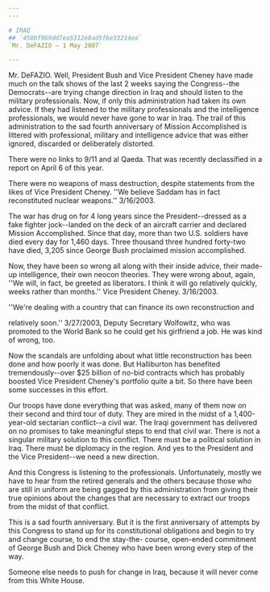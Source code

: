 ```yaml
---
---

# IRAQ
## `458bf969dd7ea5312e8ad5f6e33214ea`
`Mr. DeFAZIO — 1 May 2007`

---
```



Mr. DeFAZIO. Well, President Bush and Vice President Cheney have made 
much on the talk shows of the last 2 weeks saying the Congress--the 
Democrats--are trying change direction in Iraq and should listen to the 
military professionals. Now, if only this administration had taken its 
own advice. If they had listened to the military professionals and the 
intelligence professionals, we would never have gone to war in Iraq. 
The trail of this administration to the sad fourth anniversary of 
Mission Accomplished is littered with professional, military and 
intelligence advice that was either ignored, discarded or deliberately 
distorted.

There were no links to 9/11 and al Qaeda. That was recently 
declassified in a report on April 6 of this year.

There were no weapons of mass destruction, despite statements from 
the likes of Vice President Cheney. ''We believe Saddam has in fact 
reconstituted nuclear weapons.'' 3/16/2003.

The war has drug on for 4 long years since the President--dressed as 
a fake fighter jock--landed on the deck of an aircraft carrier and 
declared Mission Accomplished. Since that day, more than two U.S. 
soldiers have died every day for 1,460 days. Three thousand three 
hundred forty-two have died, 3,205 since George Bush proclaimed mission 
accomplished.

Now, they have been so wrong all along with their inside advice, 
their made-up intelligence, their own neocon theories. They were wrong 
about, again, ''We will, in fact, be greeted as liberators. I think it 
will go relatively quickly, weeks rather than months.'' Vice President 
Cheney. 3/16/2003.

''We're dealing with a country that can finance its own 
reconstruction and


relatively soon.'' 3/27/2003, Deputy Secretary Wolfowitz, who was 
promoted to the World Bank so he could get his girlfriend a job. He was 
kind of wrong, too.

Now the scandals are unfolding about what little reconstruction has 
been done and how poorly it was done. But Halliburton has benefited 
tremendously--over $25 billion of no-bid contracts which has probably 
boosted Vice President Cheney's portfolio quite a bit. So there have 
been some successes in this effort.

Our troops have done everything that was asked, many of them now on 
their second and third tour of duty. They are mired in the midst of a 
1,400-year-old sectarian conflict--a civil war. The Iraqi government 
has delivered on no promises to take meaningful steps to end that civil 
war. There is not a singular military solution to this conflict. There 
must be a political solution in Iraq. There must be diplomacy in the 
region. And yes to the President and the Vice President--we need a new 
direction.

And this Congress is listening to the professionals. Unfortunately, 
mostly we have to hear from the retired generals and the others because 
those who are still in uniform are being gagged by this administration 
from giving their true opinions about the changes that are necessary to 
extract our troops from the midst of that conflict.

This is a sad fourth anniversary. But it is the first anniversary of 
attempts by this Congress to stand up for its constitutional 
obligations and begin to try and change course, to end the stay-the-
course, open-ended commitment of George Bush and Dick Cheney who have 
been wrong every step of the way.

Someone else needs to push for change in Iraq, because it will never 
come from this White House.
